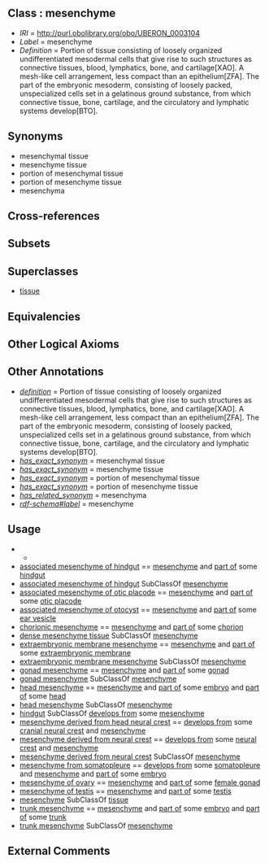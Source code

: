 
## Class : mesenchyme

 * *IRI* = http://purl.obolibrary.org/obo/UBERON_0003104
 * *Label* = mesenchyme
 * *Definition* = Portion of tissue consisting of loosely organized undifferentiated mesodermal cells that give rise to such structures as connective tissues, blood, lymphatics, bone, and cartilage[XAO]. A mesh-like cell arrangement, less compact than an epithelium[ZFA]. The part of the embryonic mesoderm, consisting of loosely packed, unspecialized cells set in a gelatinous ground substance, from which connective tissue, bone, cartilage, and the circulatory and lymphatic systems develop[BTO].

## Synonyms

 * mesenchymal tissue
 * mesenchyme tissue
 * portion of mesenchymal tissue
 * portion of mesenchyme tissue
 * mesenchyma

## Cross-references


## Subsets


## Superclasses

 * [tissue](../../UBERON/79/UBERON_0000479.md)

## Equivalencies


## Other Logical Axioms


## Other Annotations

 * *[definition](../../IAO/15/IAO_0000115.md)* = Portion of tissue consisting of loosely organized undifferentiated mesodermal cells that give rise to such structures as connective tissues, blood, lymphatics, bone, and cartilage[XAO]. A mesh-like cell arrangement, less compact than an epithelium[ZFA]. The part of the embryonic mesoderm, consisting of loosely packed, unspecialized cells set in a gelatinous ground substance, from which connective tissue, bone, cartilage, and the circulatory and lymphatic systems develop[BTO].
 * *[has_exact_synonym](../../ym/oboInOwl#hasExactSynonym.md)* = mesenchymal tissue
 * *[has_exact_synonym](../../ym/oboInOwl#hasExactSynonym.md)* = mesenchyme tissue
 * *[has_exact_synonym](../../ym/oboInOwl#hasExactSynonym.md)* = portion of mesenchymal tissue
 * *[has_exact_synonym](../../ym/oboInOwl#hasExactSynonym.md)* = portion of mesenchyme tissue
 * *[has_related_synonym](../../ym/oboInOwl#hasRelatedSynonym.md)* = mesenchyma
 * *[rdf-schema#label](../../el/rdf-schema#label.md)* = mesenchyme

## Usage

 * -
 * [associated mesenchyme of hindgut](../../UBERON/03/UBERON_0009503.md) == [mesenchyme](../../UBERON/04/UBERON_0003104.md) and [part of](../../BFO/50/BFO_0000050.md) some [hindgut](../../UBERON/46/UBERON_0001046.md)
 * [associated mesenchyme of hindgut](../../UBERON/03/UBERON_0009503.md) SubClassOf [mesenchyme](../../UBERON/04/UBERON_0003104.md)
 * [associated mesenchyme of otic placode](../../UBERON/77/UBERON_0009477.md) == [mesenchyme](../../UBERON/04/UBERON_0003104.md) and [part of](../../BFO/50/BFO_0000050.md) some [otic placode](../../UBERON/69/UBERON_0003069.md)
 * [associated mesenchyme of otocyst](../../UBERON/00/UBERON_0009500.md) == [mesenchyme](../../UBERON/04/UBERON_0003104.md) and [part of](../../BFO/50/BFO_0000050.md) some [ear vesicle](../../UBERON/51/UBERON_0003051.md)
 * [chorionic mesenchyme](../../UBERON/65/UBERON_0003265.md) == [mesenchyme](../../UBERON/04/UBERON_0003104.md) and [part of](../../BFO/50/BFO_0000050.md) some [chorion](../../UBERON/24/UBERON_0003124.md)
 * [dense mesenchyme tissue](../../UBERON/24/UBERON_0007524.md) SubClassOf [mesenchyme](../../UBERON/04/UBERON_0003104.md)
 * [extraembryonic membrane mesenchyme](../../UBERON/33/UBERON_0010333.md) == [mesenchyme](../../UBERON/04/UBERON_0003104.md) and [part of](../../BFO/50/BFO_0000050.md) some [extraembryonic membrane](../../UBERON/31/UBERON_0005631.md)
 * [extraembryonic membrane mesenchyme](../../UBERON/33/UBERON_0010333.md) SubClassOf [mesenchyme](../../UBERON/04/UBERON_0003104.md)
 * [gonad mesenchyme](../../UBERON/55/UBERON_0003855.md) == [mesenchyme](../../UBERON/04/UBERON_0003104.md) and [part of](../../BFO/50/BFO_0000050.md) some [gonad](../../UBERON/91/UBERON_0000991.md)
 * [gonad mesenchyme](../../UBERON/55/UBERON_0003855.md) SubClassOf [mesenchyme](../../UBERON/04/UBERON_0003104.md)
 * [head mesenchyme](../../UBERON/53/UBERON_0005253.md) == [mesenchyme](../../UBERON/04/UBERON_0003104.md) and [part of](../../BFO/50/BFO_0000050.md) some [embryo](../../UBERON/22/UBERON_0000922.md) and [part of](../../BFO/50/BFO_0000050.md) some [head](../../UBERON/33/UBERON_0000033.md)
 * [head mesenchyme](../../UBERON/53/UBERON_0005253.md) SubClassOf [mesenchyme](../../UBERON/04/UBERON_0003104.md)
 * [hindgut](../../UBERON/46/UBERON_0001046.md) SubClassOf [develops from](../../RO/02/RO_0002202.md) some [mesenchyme](../../UBERON/04/UBERON_0003104.md)
 * [mesenchyme derived from head neural crest](../../UBERON/13/UBERON_0007213.md) == [develops from](../../RO/02/RO_0002202.md) some [cranial neural crest](../../UBERON/99/UBERON_0003099.md) and [mesenchyme](../../UBERON/04/UBERON_0003104.md)
 * [mesenchyme derived from neural crest](../../UBERON/87/UBERON_0014387.md) == [develops from](../../RO/02/RO_0002202.md) some [neural crest](../../UBERON/42/UBERON_0002342.md) and [mesenchyme](../../UBERON/04/UBERON_0003104.md)
 * [mesenchyme derived from neural crest](../../UBERON/87/UBERON_0014387.md) SubClassOf [mesenchyme](../../UBERON/04/UBERON_0003104.md)
 * [mesenchyme from somatopleure](../../UBERON/77/UBERON_0010377.md) == [develops from](../../RO/02/RO_0002202.md) some [somatopleure](../../UBERON/74/UBERON_0004874.md) and [mesenchyme](../../UBERON/04/UBERON_0003104.md) and [part of](../../BFO/50/BFO_0000050.md) some [embryo](../../UBERON/22/UBERON_0000922.md)
 * [mesenchyme of ovary](../../UBERON/15/UBERON_0003315.md) == [mesenchyme](../../UBERON/04/UBERON_0003104.md) and [part of](../../BFO/50/BFO_0000050.md) some [female gonad](../../UBERON/92/UBERON_0000992.md)
 * [mesenchyme of testis](../../UBERON/12/UBERON_0003312.md) == [mesenchyme](../../UBERON/04/UBERON_0003104.md) and [part of](../../BFO/50/BFO_0000050.md) some [testis](../../UBERON/73/UBERON_0000473.md)
 * [mesenchyme](../../UBERON/04/UBERON_0003104.md) SubClassOf [tissue](../../UBERON/79/UBERON_0000479.md)
 * [trunk mesenchyme](../../UBERON/56/UBERON_0005256.md) == [mesenchyme](../../UBERON/04/UBERON_0003104.md) and [part of](../../BFO/50/BFO_0000050.md) some [embryo](../../UBERON/22/UBERON_0000922.md) and [part of](../../BFO/50/BFO_0000050.md) some [trunk](../../UBERON/00/UBERON_0002100.md)
 * [trunk mesenchyme](../../UBERON/56/UBERON_0005256.md) SubClassOf [mesenchyme](../../UBERON/04/UBERON_0003104.md)

## External Comments

